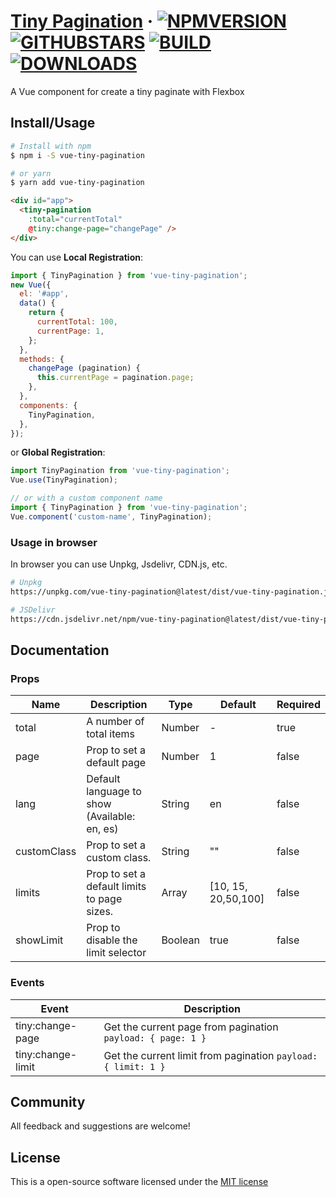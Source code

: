 # [Tiny Pagination](https://github.com/coderdiaz/vue-tiny-pagination) &middot; [![NPMVERSION](https://img.shields.io/npm/v/vue-tiny-pagination.svg?style=flat-square)](http://npmjs.com/package/vue-tiny-pagination) [![GITHUBSTARS](https://img.shields.io/github/stars/coderdiaz/vue-tiny-pagination.svg?style=flat-square)](https://github.com/coderdiaz/vue-tiny-pagination/stargazers) [![BUILD](https://travis-ci.org/coderdiaz/vue-tiny-pagination.svg?branch=master&style=flat-square)](https://travis-ci.org/coderdiaz/vue-tiny-pagination) [![DOWNLOADS](https://img.shields.io/npm/dt/vue-tiny-pagination.svg?style=flat-square)](https://npmjs.com/package/vue-tiny-pagination)
A Vue component for create a tiny paginate with Flexbox

## Install/Usage
<!-- Replace the docs for usage the plugin -->
```sh
# Install with npm
$ npm i -S vue-tiny-pagination

# or yarn
$ yarn add vue-tiny-pagination
```

```html
<div id="app">
  <tiny-pagination
    :total="currentTotal"
    @tiny:change-page="changePage" />
</div>
```

You can use **Local Registration**:
```js
import { TinyPagination } from 'vue-tiny-pagination';
new Vue({
  el: '#app',
  data() {
    return {
      currentTotal: 100,
      currentPage: 1,
    };
  },
  methods: {
    changePage (pagination) {
      this.currentPage = pagination.page;
    },
  },
  components: {
    TinyPagination,
  },
});
```

or **Global Registration**:
```js
import TinyPagination from 'vue-tiny-pagination';
Vue.use(TinyPagination);

// or with a custom component name
import { TinyPagination } from 'vue-tiny-pagination';
Vue.component('custom-name', TinyPagination);
```

### Usage in browser
<!-- Write an example for use the plugin in browser from CDN -->
In browser you can use Unpkg, Jsdelivr, CDN.js, etc.
```sh
# Unpkg
https://unpkg.com/vue-tiny-pagination@latest/dist/vue-tiny-pagination.js

# JSDelivr
https://cdn.jsdelivr.net/npm/vue-tiny-pagination@latest/dist/vue-tiny-pagination.min.js
```

## Documentation
<!-- Add all documentation about the plugin: props, events, etc -->
### Props
|Name|Description|Type|Default|Required|
|---|---|---|---|---|
|total|A number of total items|Number|-|true|
|page|Prop to set a default page|Number|1|false|
|lang|Default language to show (Available: en, es)|String|en|false|
|customClass|Prop to set a custom class.|String|""|false|
|limits|Prop to set a default limits to page sizes.|Array|[10, 15, 20,50,100]|false|
|showLimit|Prop to disable the limit selector|Boolean|true|false|

### Events
|Event|Description|
|---|---|
|tiny:change-page|Get the current page from pagination `payload: { page: 1 }`|
|tiny:change-limit|Get the current limit from pagination `payload: { limit: 1 }`|

## Community
All feedback and suggestions are welcome!

## License
This is a open-source software licensed under the [MIT license](https://raw.githubusercontent.com/coderdiaz/vue-tiny-pagination/master/LICENSE)
